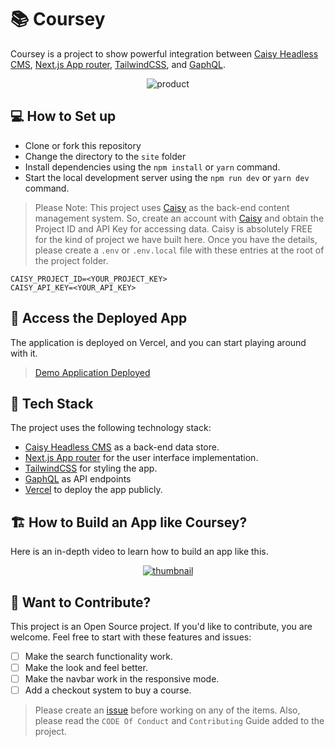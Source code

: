 # 📚 Coursey

Coursey is a project to show powerful integration between [Caisy Headless CMS](https://app.caisy.io/app/signup/mwiyyiglk2er), [Next.js App router](https://nextjs.org/docs), [TailwindCSS](https://tailwindcss.com/#what-is-tailwind), and [GaphQL](https://graphql.org/).

<p align="center">
<img src="https://res.cloudinary.com/atapas/image/upload/v1692851969/demos/Screenshot_2023-08-24_at_10.07.19_AM_fu0047.png" alt="product" />
</p>

## 💻 How to Set up

- Clone or fork this repository
- Change the directory to the `site` folder
- Install dependencies using the `npm install` or `yarn` command.
- Start the local development server using the `npm run dev` or `yarn dev` command.

> Please Note: This project uses [Caisy](https://app.caisy.io/app/signup/mwiyyiglk2er) as the back-end content management system. So, create an account with [Caisy](https://app.caisy.io/app/signup/mwiyyiglk2er) and obtain the Project ID and API Key for accessing data. Caisy is absolutely FREE for the kind of project we have built here. Once you have the details, please create a `.env` or `.env.local` file with these entries at the root of the project folder.

```shell
CAISY_PROJECT_ID=<YOUR_PROJECT_KEY>
CAISY_API_KEY=<YOUR_API_KEY>
```

## 🚀 Access the Deployed App

The application is deployed on Vercel, and you can start playing around with it.

> [Demo Application Deployed](https://coursery.vercel.app/)

## 🍔 Tech Stack
The project uses the following technology stack:
- [Caisy Headless CMS](https://app.caisy.io/app/signup/mwiyyiglk2er) as a back-end data store.
- [Next.js App router](https://nextjs.org/docs) for the user interface implementation.
- [TailwindCSS](https://tailwindcss.com/#what-is-tailwind) for styling the app.
- [GaphQL](https://graphql.org/) as API endpoints
- [Vercel](https://vercel.com/) to deploy the app publicly.

## 🏗️ How to Build an App like Coursey?
Here is an in-depth video to learn how to build an app like this.

<p align="center">
  <a href="https://www.youtube.com/watch?v=ZEiudFe5NSA">
   <img src="https://res.cloudinary.com/atapas/image/upload/v1692877417/demos/Thumbnail_wdtd7l.png" alt="thumbnail" />
  </a>  
</p>

## 🤝 Want to Contribute?

This project is an Open Source project. If you'd like to contribute, you are welcome. Feel free to start with these features and issues:

- [ ] Make the search functionality work.
- [ ] Make the look and feel better.
- [ ] Make the navbar work in the responsive mode.
- [ ] Add a checkout system to buy a course.

> Please create an [issue](https://github.com/atapas/coursey/issues/new/choose) before working on any of the items. Also, please read the `CODE Of Conduct` and `Contributing` Guide added to the project.



